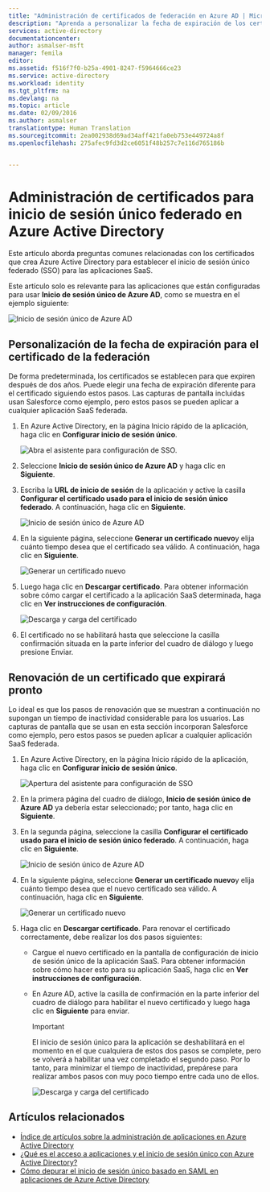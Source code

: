 ```yaml
---
title: "Administración de certificados de federación en Azure AD | Microsoft Docs"
description: "Aprenda a personalizar la fecha de expiración de los certificados de federación y a renovar certificados que expiran pronto."
services: active-directory
documentationcenter: 
author: asmalser-msft
manager: femila
editor: 
ms.assetid: f516f7f0-b25a-4901-8247-f5964666ce23
ms.service: active-directory
ms.workload: identity
ms.tgt_pltfrm: na
ms.devlang: na
ms.topic: article
ms.date: 02/09/2016
ms.author: asmalser
translationtype: Human Translation
ms.sourcegitcommit: 2ea002938d69ad34aff421fa0eb753e449724a8f
ms.openlocfilehash: 275afec9fd3d2ce6051f48b257c7e116d765186b


---
```

# <a name="managing-certificates-for-federated-single-sign-on-in-azure-active-directory"></a>Administración de certificados para inicio de sesión único federado en Azure Active Directory
Este artículo aborda preguntas comunes relacionadas con los certificados que crea Azure Active Directory para establecer el inicio de sesión único federado (SSO) para las aplicaciones SaaS.

Este artículo solo es relevante para las aplicaciones que están configuradas para usar **Inicio de sesión único de Azure AD**, como se muestra en el ejemplo siguiente:

![Inicio de sesión único de Azure AD ](./media/active-directory-sso-certs/fed-sso.PNG)

## <a name="how-to-customize-the-expiration-date-for-your-federation-certificate"></a>Personalización de la fecha de expiración para el certificado de la federación
De forma predeterminada, los certificados se establecen para que expiren después de dos años. Puede elegir una fecha de expiración diferente para el certificado siguiendo estos pasos. Las capturas de pantalla incluidas usan Salesforce como ejemplo, pero estos pasos se pueden aplicar a cualquier aplicación SaaS federada.

1. En Azure Active Directory, en la página Inicio rápido de la aplicación, haga clic en **Configurar inicio de sesión único**.
   
    ![Abra el asistente para configuración de SSO.](./media/active-directory-sso-certs/config-sso.png)
2. Seleccione **Inicio de sesión único de Azure AD** y haga clic en **Siguiente**.
3. Escriba la **URL de inicio de sesión** de la aplicación y active la casilla **Configurar el certificado usado para el inicio de sesión único federado**. A continuación, haga clic en **Siguiente**.
   
    ![Inicio de sesión único de Azure AD ](./media/active-directory-sso-certs/new-app-config-sso.PNG)
4. En la siguiente página, seleccione **Generar un certificado nuevo**y elija cuánto tiempo desea que el certificado sea válido. A continuación, haga clic en **Siguiente**.
   
    ![Generar un certificado nuevo](./media/active-directory-sso-certs/new-app-config-cert.PNG)
5. Luego haga clic en **Descargar certificado**. Para obtener información sobre cómo cargar el certificado a la aplicación SaaS determinada, haga clic en **Ver instrucciones de configuración**.
   
    ![Descarga y carga del certificado](./media/active-directory-sso-certs/new-app-config-app.PNG)
6. El certificado no se habilitará hasta que seleccione la casilla confirmación situada en la parte inferior del cuadro de diálogo y luego presione Enviar.

## <a name="how-to-renew-a-certificate-that-will-soon-expire"></a>Renovación de un certificado que expirará pronto
Lo ideal es que los pasos de renovación que se muestran a continuación no supongan un tiempo de inactividad considerable para los usuarios. Las capturas de pantalla que se usan en esta sección incorporan Salesforce como ejemplo, pero estos pasos se pueden aplicar a cualquier aplicación SaaS federada.

1. En Azure Active Directory, en la página Inicio rápido de la aplicación, haga clic en **Configurar inicio de sesión único**.
   
    ![Apertura del asistente para configuración de SSO](./media/active-directory-sso-certs/renew-sso-button.PNG)
2. En la primera página del cuadro de diálogo, **Inicio de sesión único de Azure AD** ya debería estar seleccionado; por tanto, haga clic en **Siguiente**.
3. En la segunda página, seleccione la casilla **Configurar el certificado usado para el inicio de sesión único federado**. A continuación, haga clic en **Siguiente**.
   
    ![Inicio de sesión único de Azure AD ](./media/active-directory-sso-certs/renew-config-sso.PNG)
4. En la siguiente página, seleccione **Generar un certificado nuevo**y elija cuánto tiempo desea que el nuevo certificado sea válido. A continuación, haga clic en **Siguiente**.
   
    ![Generar un certificado nuevo](./media/active-directory-sso-certs/new-app-config-cert.PNG)
5. Haga clic en **Descargar certificado**. Para renovar el certificado correctamente, debe realizar los dos pasos siguientes:
   
   * Cargue el nuevo certificado en la pantalla de configuración de inicio de sesión único de la aplicación SaaS. Para obtener información sobre cómo hacer esto para su aplicación SaaS, haga clic en **Ver instrucciones de configuración**.
   * En Azure AD, active la casilla de confirmación en la parte inferior del cuadro de diálogo para habilitar el nuevo certificado y luego haga clic en **Siguiente** para enviar.
     
     > [!IMPORTANT]
     > El inicio de sesión único para la aplicación se deshabilitará en el momento en el que cualquiera de estos dos pasos se complete, pero se volverá a habilitar una vez completado el segundo paso. Por lo tanto, para minimizar el tiempo de inactividad, prepárese para realizar ambos pasos con muy poco tiempo entre cada uno de ellos.
     > 
     > 
     
     ![Descarga y carga del certificado](./media/active-directory-sso-certs/renew-config-app.PNG)

## <a name="related-articles"></a>Artículos relacionados
* [Índice de artículos sobre la administración de aplicaciones en Azure Active Directory](active-directory-apps-index.md)
* [¿Qué es el acceso a aplicaciones y el inicio de sesión único con Azure Active Directory?](active-directory-appssoaccess-whatis.md)
* [Cómo depurar el inicio de sesión único basado en SAML en aplicaciones de Azure Active Directory](active-directory-saml-debugging.md)




<!--HONumber=Nov16_HO3-->



